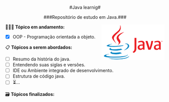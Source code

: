 <div align="center">

#Java learnig#
  
###Repositório de estudo em Java.###

</div> 
 
<img src="./logo-java.png" width="200" align="right"/>

👨🏽‍💻 **Tópico em andamento:**

- [x] OOP - Programação orientada a objeto.
 
📋 **Tópicos a serem abordados:**

- [ ] Resumo da história do java.
- [ ] Entendendo suas siglas e versões.
- [ ] IDE ou Ambiente integrado de desenvolvimento.
- [ ] Estrutura de código java.
- [ ] ⏳...

🗃 **Tópicos finalizados:**
